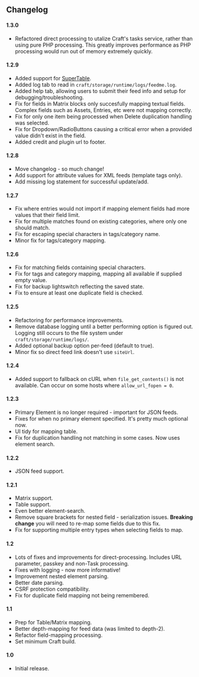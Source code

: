 ## Changelog

#### 1.3.0

- Refactored direct processing to utalize Craft's tasks service, rather than using pure PHP processing. This greatly improves performance as PHP processing would run out of memory extremely quickly.

#### 1.2.9

- Added support for [SuperTable](https://github.com/engram-design/SuperTable).
- Added log tab to read in `craft/storage/runtime/logs/feedme.log`.
- Added help tab, allowing users to submit their feed info and setup for debugging/troubleshooting.
- Fix for fields in Matrix blocks only succesfully mapping textual fields. Complex fields such as Assets, Entries, etc were not mapping correctly.
- Fix for only one item being processed when Delete duplication handling was selected.
- Fix for Dropdown/RadioButtons causing a critical error when a provided value didn't exist in the field.
- Added credit and plugin url to footer.

#### 1.2.8

- Move changelog - so much change!
- Add support for attribute values for XML feeds (template tags only).
- Add missing log statement for successful update/add.

#### 1.2.7

- Fix where entries would not import if mapping element fields had more values that their field limit.
- Fix for multiple matches found on existing categories, where only one should match.
- Fix for escaping special characters in tags/category name.
- Minor fix for tags/category mapping.

#### 1.2.6

- Fix for matching fields containing special characters.
- Fix for tags and category mapping, mapping all available if supplied empty value.
- Fix for backup lightswitch reflecting the saved state.
- Fix to ensure at least one duplicate field is checked.

#### 1.2.5

- Refactoring for performance improvements.
- Remove database logging until a better performing option is figured out. Logging still occurs to the file system under `craft/storage/runtime/logs/`.
- Added optional backup option per-feed (default to true).
- Minor fix so direct feed link doesn't use `siteUrl`.

#### 1.2.4

- Added support to fallback on cURL when `file_get_contents()` is not available. Can occur on some hosts where `allow_url_fopen = 0`.

#### 1.2.3

- Primary Element is no longer required - important for JSON feeds.
- Fixes for when no primary element specified. It's pretty much optional now.
- UI tidy for mapping table.
- Fix for duplication handling not matching in some cases. Now uses element search.

#### 1.2.2

- JSON feed support.

#### 1.2.1

- Matrix support.
- Table support.
- Even better element-search.
- Remove square brackets for nested field - serialization issues. **Breaking change** you will need to re-map some fields due to this fix.
- Fix for supporting multiple entry types when selecting fields to map.

#### 1.2

- Lots of fixes and improvements for direct-processing. Includes URL parameter, passkey and non-Task processing.
- Fixes with logging - now more informative!
- Improvement nested element parsing.
- Better date parsing.
- CSRF protection compatibility.
- Fix for duplicate field mapping not being remembered.


#### 1.1

- Prep for Table/Matrix mapping.
- Better depth-mapping for feed data (was limited to depth-2).
- Refactor field-mapping processing.
- Set minimum Craft build.

#### 1.0

- Initial release.

